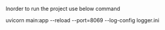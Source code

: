 Inorder to run the project use below command


uvicorn main:app --reload --port=8069 --log-config logger.ini

